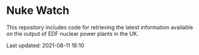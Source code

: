 # Nuke Watch

This repository includes code for retrieving the latest information available on the output of EDF nuclear power plants in the UK.

Last updated: 2021-08-11 16:10